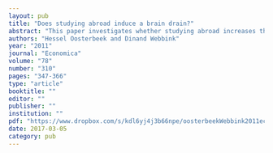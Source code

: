 ```yaml
---
layout: pub
title: "Does studying abroad induce a brain drain?"
abstract: "This paper investigates whether studying abroad increases the propensity to live abroad later on. We use an IV approach based on cut-offs in the ranking of Dutch higher education graduates who applied for a scholarship program for outstanding students. Applicants ranked above the cut-off received a scholarship to study abroad. Applicants ranked below the cutoff were denied a scholarship. Assignment of a scholarship increases the probability to study abroad and the number of months spent studying abroad. Studying abroad and the number of months spent studying abroad increase the probability of currently living abroad."
authors: "Hessel Oosterbeek and Dinand Webbink"
year: "2011"
journal: "Economica"
volume: "78"
number: "310"
pages: "347-366"
type: "article"
booktitle: ""
editor: ""
publisher: ""
institution: ""
pdf: "https://www.dropbox.com/s/kdl6yj4j3b66npe/oosterbeekWebbink2011eca.pdf?dl=0"
date: 2017-03-05
category: pub
---
```

